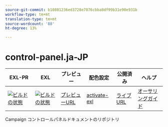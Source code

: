 ```yaml
---
source-git-commit: b10801236ed3728e7076cbba8df99b31e90e931b
workflow-type: tm+mt
translation-type: tm+mt
source-wordcount: '88'
ht-degree: 13%

---
```

# control-panel.ja-JP

| EXL-PR | EXL | プレビュー | 配色設定 | 公開済み | ヘルプ |
|--- |--- |--- |--- |--- |--- |
| [![ビルドの状態](https://docs.ci.corp.adobe.com/view/exl-pr/job/control-panel.en_pr-exl/badge/icon)](https://docs.ci.corp.adobe.com/view/exl-pr/job/control-panel.en_pr-exl/lastBuild/) | [![ビルドの状態](https://docs.ci.corp.adobe.com/view/exl-pr/job/control-panel.en_exl/lastBuild/badge/icon)](https://docs.ci.corp.adobe.com/view/exl-pr/job/control-panel.en_exl/lastBuild/lastBuild) | [プレビューURL](https://experienceleague.corp.adobe.com/docs/control-panel/using/control-panel-home.html?lang=en) | [activate-exl](https://docs.ci.corp.adobe.com/job/activate-exl/build/) | [ライブURL](https://experienceleague.adobe.com/docs/control-panel/using/control-panel-home.html?lang=en) | [オーサリングガイド](https://experienceleague.adobe.com/docs/authoring-guide-exl/using/home.html?lang=en) |

Campaign コントロールパネルドキュメントのリポジトリ
